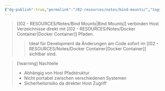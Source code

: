```yaml
---
{"dg-publish":true,"permalink":"/02-resources/notes/bind-mounts/","tags":["docker/storage","docker/development"],"noteIcon":"","updated":"2025-09-05T10:12:28.440+02:00"}
---
```



>[[02 - RESOURCES/Notes/Bind Mounts\|Bind Mounts]] verbinden Host Verzeichnisse direkt mit [[02 - RESOURCES/Notes/Docker Container\|Docker Container]] Pfaden.
>>Ideal für Development da Änderungen am Code sofort im [[02 - RESOURCES/Notes/Docker Container\|Docker Container]] sichtbar sind.

>[!warning] Nachteile
>- Abhängig von Host Pfadstruktur
>- Nicht portabel zwischen verschiedenen Systemen
>- Sicherheitsrisiko da direkter Host Zugriff